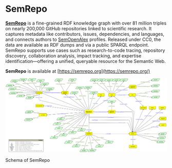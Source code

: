 # SemRepo

[**SemRepo**](https://semrepo.org/) is a fine-grained RDF knowledge graph with over 81 million triples on nearly 200,000 GitHub repositories linked to scientific research. It captures metadata like contributors, issues, dependencies, and languages, and connects authors to [SemOpenAlex](https://semopenalex.org/) profiles. Released under CC0, the data are available as RDF dumps and via a public SPARQL endpoint. SemRepo supports use cases such as research-to-code tracing, repository discovery, collaboration analysis, impact tracking, and expertise identification—offering a unified, queryable resource for the Semantic Web.


**SemRepo** is available at [https://semrepo.org](https://semrepo.org/)

![Knowledge Graph Schema](https://raw.githubusercontent.com/abdulrafay97/SemRepo/main/Suplementry-Material/kg-schema.png)


Schema of SemRepo
